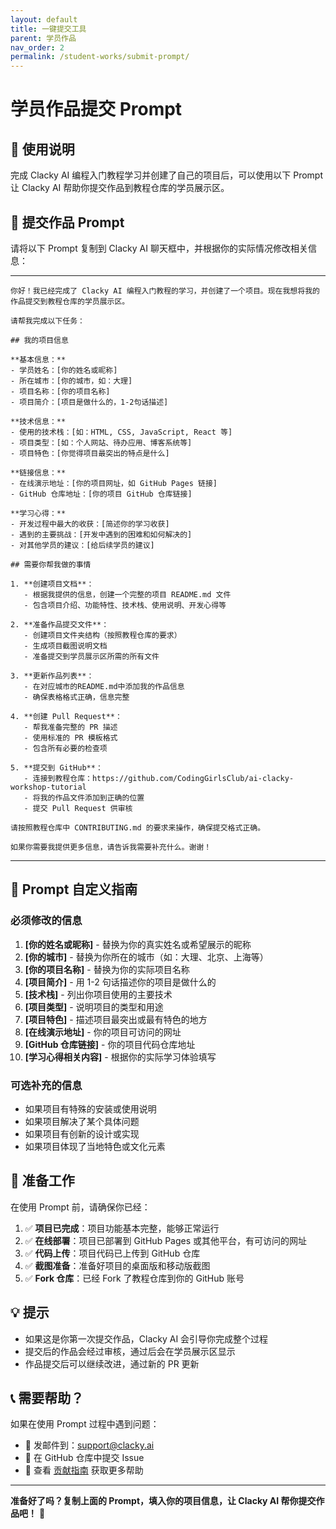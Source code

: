 ```yaml
---
layout: default
title: 一键提交工具
parent: 学员作品
nav_order: 2
permalink: /student-works/submit-prompt/
---
```


# 学员作品提交 Prompt

## 🎯 使用说明

完成 Clacky AI 编程入门教程学习并创建了自己的项目后，可以使用以下 Prompt 让 Clacky AI 帮助你提交作品到教程仓库的学员展示区。

## 📝 提交作品 Prompt

请将以下 Prompt 复制到 Clacky AI 聊天框中，并根据你的实际情况修改相关信息：

---

```
你好！我已经完成了 Clacky AI 编程入门教程的学习，并创建了一个项目。现在我想将我的作品提交到教程仓库的学员展示区。

请帮我完成以下任务：

## 我的项目信息

**基本信息：**
- 学员姓名：[你的姓名或昵称]
- 所在城市：[你的城市，如：大理]
- 项目名称：[你的项目名称]
- 项目简介：[项目是做什么的，1-2句话描述]

**技术信息：**
- 使用的技术栈：[如：HTML, CSS, JavaScript, React 等]
- 项目类型：[如：个人网站、待办应用、博客系统等]
- 项目特色：[你觉得项目最突出的特点是什么]

**链接信息：**
- 在线演示地址：[你的项目网址，如 GitHub Pages 链接]
- GitHub 仓库地址：[你的项目 GitHub 仓库链接]

**学习心得：**
- 开发过程中最大的收获：[简述你的学习收获]
- 遇到的主要挑战：[开发中遇到的困难和如何解决的]
- 对其他学员的建议：[给后续学员的建议]

## 需要你帮我做的事情

1. **创建项目文档**：
   - 根据我提供的信息，创建一个完整的项目 README.md 文件
   - 包含项目介绍、功能特性、技术栈、使用说明、开发心得等

2. **准备作品提交文件**：
   - 创建项目文件夹结构（按照教程仓库的要求）
   - 生成项目截图说明文档
   - 准备提交到学员展示区所需的所有文件

3. **更新作品列表**：
   - 在对应城市的README.md中添加我的作品信息
   - 确保表格格式正确，信息完整

4. **创建 Pull Request**：
   - 帮我准备完整的 PR 描述
   - 使用标准的 PR 模板格式
   - 包含所有必要的检查项

5. **提交到 GitHub**：
   - 连接到教程仓库：https://github.com/CodingGirlsClub/ai-clacky-workshop-tutorial
   - 将我的作品文件添加到正确的位置
   - 提交 Pull Request 供审核

请按照教程仓库中 CONTRIBUTING.md 的要求来操作，确保提交格式正确。

如果你需要我提供更多信息，请告诉我需要补充什么。谢谢！
```

---

## 🔧 Prompt 自定义指南

### 必须修改的信息

1. **[你的姓名或昵称]** - 替换为你的真实姓名或希望展示的昵称
2. **[你的城市]** - 替换为你所在的城市（如：大理、北京、上海等）
3. **[你的项目名称]** - 替换为你的实际项目名称
4. **[项目简介]** - 用 1-2 句话描述你的项目是做什么的
5. **[技术栈]** - 列出你项目使用的主要技术
6. **[项目类型]** - 说明项目的类型和用途
7. **[项目特色]** - 描述项目最突出或最有特色的地方
8. **[在线演示地址]** - 你的项目可访问的网址
9. **[GitHub 仓库链接]** - 你的项目代码仓库地址
10. **[学习心得相关内容]** - 根据你的实际学习体验填写

### 可选补充的信息

- 如果项目有特殊的安装或使用说明
- 如果项目解决了某个具体问题
- 如果项目有创新的设计或实现
- 如果项目体现了当地特色或文化元素

## 📸 准备工作

在使用 Prompt 前，请确保你已经：

1. ✅ **项目已完成**：项目功能基本完整，能够正常运行
2. ✅ **在线部署**：项目已部署到 GitHub Pages 或其他平台，有可访问的网址
3. ✅ **代码上传**：项目代码已上传到 GitHub 仓库
4. ✅ **截图准备**：准备好项目的桌面版和移动版截图
5. ✅ **Fork 仓库**：已经 Fork 了教程仓库到你的 GitHub 账号

## 💡 提示

- 如果这是你第一次提交作品，Clacky AI 会引导你完成整个过程
- 提交后的作品会经过审核，通过后会在学员展示区显示
- 作品提交后可以继续改进，通过新的 PR 更新

## 📞 需要帮助？

如果在使用 Prompt 过程中遇到问题：

- 📧 发邮件到：support@clacky.ai
- 💬 在 GitHub 仓库中提交 Issue
- 📖 查看 [贡献指南](../CONTRIBUTING.md) 获取更多帮助

---

**准备好了吗？复制上面的 Prompt，填入你的项目信息，让 Clacky AI 帮你提交作品吧！** 🚀
